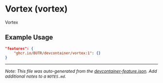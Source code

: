 
# Vortex (vortex)

Vortex

## Example Usage

```json
"features": {
    "ghcr.io/BUTR/devcontainer/vortex:1": {}
}
```





---

_Note: This file was auto-generated from the [devcontainer-feature.json](https://github.com/BUTR/devcontainer/blob/main/features/vortex/devcontainer-feature.json).  Add additional notes to a `NOTES.md`._
